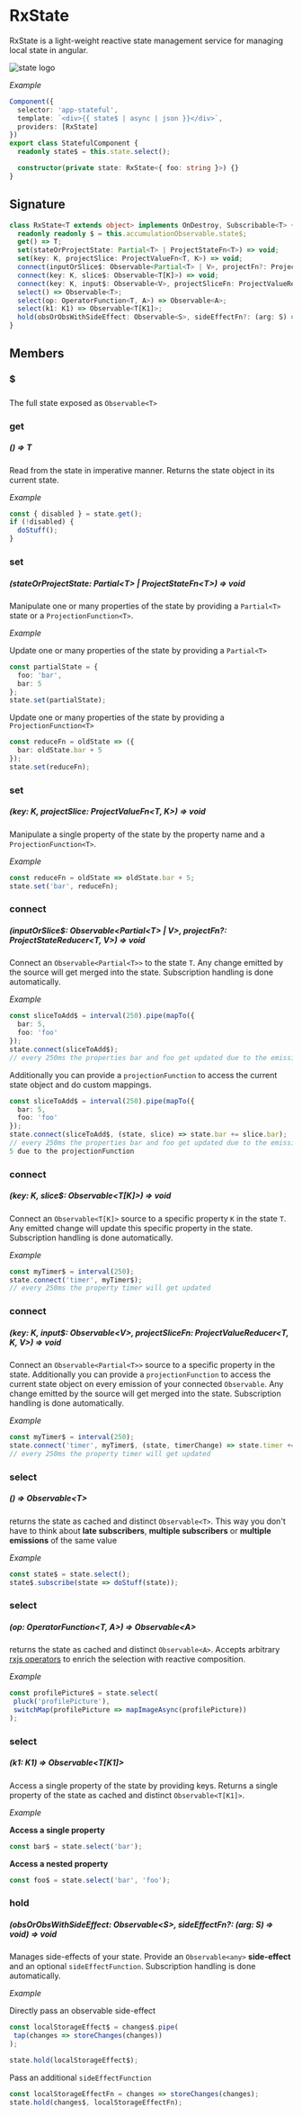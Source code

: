 # RxState

RxState is a light-weight reactive state management service for managing local state in angular.

![state logo](https://raw.githubusercontent.com/BioPhoton/rx-angular/master/libs/state/images/state_logo.png)

_Example_

```Typescript
Component({
  selector: 'app-stateful',
  template: `<div>{{ state$ | async | json }}</div>`,
  providers: [RxState]
})
export class StatefulComponent {
  readonly state$ = this.state.select();

  constructor(private state: RxState<{ foo: string }>) {}
}
```

## Signature

```TypeScript
class RxState<T extends object> implements OnDestroy, Subscribable<T> {
  readonly readonly $ = this.accumulationObservable.state$;
  get() => T;
  set(stateOrProjectState: Partial<T> | ProjectStateFn<T>) => void;
  set(key: K, projectSlice: ProjectValueFn<T, K>) => void;
  connect(inputOrSlice$: Observable<Partial<T> | V>, projectFn?: ProjectStateReducer<T, V>) => void;
  connect(key: K, slice$: Observable<T[K]>) => void;
  connect(key: K, input$: Observable<V>, projectSliceFn: ProjectValueReducer<T, K, V>) => void;
  select() => Observable<T>;
  select(op: OperatorFunction<T, A>) => Observable<A>;
  select(k1: K1) => Observable<T[K1]>;
  hold(obsOrObsWithSideEffect: Observable<S>, sideEffectFn?: (arg: S) => void) => void;
}
```

## Members

### \$

#####

The full state exposed as `Observable<T>`

### get

##### () => T

Read from the state in imperative manner. Returns the state object in its current state.

_Example_

```Typescript
const { disabled } = state.get();
if (!disabled) {
  doStuff();
}
```

### set

##### (stateOrProjectState: Partial&#60;T&#62; | ProjectStateFn&#60;T&#62;) => void

Manipulate one or many properties of the state by providing a `Partial<T>` state or a `ProjectionFunction<T>`.

_Example_

Update one or many properties of the state by providing a `Partial<T>`

```TypeScript
const partialState = {
  foo: 'bar',
  bar: 5
};
state.set(partialState);
```

Update one or many properties of the state by providing a `ProjectionFunction<T>`

```TypeScript
const reduceFn = oldState => ({
  bar: oldState.bar + 5
});
state.set(reduceFn);
```

### set

##### (key: K, projectSlice: ProjectValueFn&#60;T, K&#62;) => void

Manipulate a single property of the state by the property name and a `ProjectionFunction<T>`.

_Example_

```TypeScript
const reduceFn = oldState => oldState.bar + 5;
state.set('bar', reduceFn);
```

### connect

##### (inputOrSlice\$: Observable&#60;Partial&#60;T&#62; | V&#62;, projectFn?: ProjectStateReducer&#60;T, V&#62;) => void

Connect an `Observable<Partial<T>>` to the state `T`.
Any change emitted by the source will get merged into the state.
Subscription handling is done automatically.

_Example_

```Typescript
const sliceToAdd$ = interval(250).pipe(mapTo({
  bar: 5,
  foo: 'foo'
});
state.connect(sliceToAdd$);
// every 250ms the properties bar and foo get updated due to the emission of sliceToAdd$
```

Additionally you can provide a `projectionFunction` to access the current state object and do custom mappings.

```Typescript
const sliceToAdd$ = interval(250).pipe(mapTo({
  bar: 5,
  foo: 'foo'
});
state.connect(sliceToAdd$, (state, slice) => state.bar += slice.bar);
// every 250ms the properties bar and foo get updated due to the emission of sliceToAdd$. Bar will increase by
5 due to the projectionFunction
```

### connect

##### (key: K, slice\$: Observable&#60;T[K]&#62;) => void

Connect an `Observable<T[K]>` source to a specific property `K` in the state `T`. Any emitted change will update
this
specific property in the state.
Subscription handling is done automatically.

_Example_

```Typescript
const myTimer$ = interval(250);
state.connect('timer', myTimer$);
// every 250ms the property timer will get updated
```

### connect

##### (key: K, input\$: Observable&#60;V&#62;, projectSliceFn: ProjectValueReducer&#60;T, K, V&#62;) => void

Connect an `Observable<Partial<T>>` source to a specific property in the state. Additionally you can provide a
`projectionFunction` to access the current state object on every emission of your connected `Observable`.
Any change emitted by the source will get merged into the state.
Subscription handling is done automatically.

_Example_

```Typescript
const myTimer$ = interval(250);
state.connect('timer', myTimer$, (state, timerChange) => state.timer += timerChange);
// every 250ms the property timer will get updated
```

### select

##### () => Observable&#60;T&#62;

returns the state as cached and distinct `Observable<T>`. This way you don't have to think about **late
subscribers**,
**multiple subscribers** or **multiple emissions** of the same value

_Example_

```Typescript
const state$ = state.select();
state$.subscribe(state => doStuff(state));
```

### select

##### (op: OperatorFunction&#60;T, A&#62;) => Observable&#60;A&#62;

returns the state as cached and distinct `Observable<A>`. Accepts arbitrary
[rxjs operators](https://rxjs-dev.firebaseapp.com/guide/operators) to enrich the selection with reactive composition.

_Example_

```Typescript
const profilePicture$ = state.select(
 pluck('profilePicture'),
 switchMap(profilePicture => mapImageAsync(profilePicture))
);
```

### select

##### (k1: K1) => Observable&#60;T[K1]&#62;

Access a single property of the state by providing keys.
Returns a single property of the state as cached and distinct `Observable<T[K1]>`.

_Example_

**Access a single property**

```Typescript
const bar$ = state.select('bar');
```

**Access a nested property**

```Typescript
const foo$ = state.select('bar', 'foo');
```

### hold

##### (obsOrObsWithSideEffect: Observable&#60;S&#62;, sideEffectFn?: (arg: S) =&#62; void) => void

Manages side-effects of your state. Provide an `Observable<any>` **side-effect** and an optional
`sideEffectFunction`.
Subscription handling is done automatically.

_Example_

Directly pass an observable side-effect

```Typescript
const localStorageEffect$ = changes$.pipe(
 tap(changes => storeChanges(changes))
);

state.hold(localStorageEffect$);
```

Pass an additional `sideEffectFunction`

```Typescript
const localStorageEffectFn = changes => storeChanges(changes);
state.hold(changes$, localStorageEffectFn);
```
